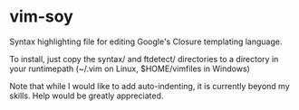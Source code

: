 # vim-soy

Syntax highlighting file for editing Google's Closure templating language.

To install, just copy the syntax/ and ftdetect/ directories to a directory in your runtimepath (~/.vim on Linux, $HOME/vimfiles in Windows)

Note that while I would like to add auto-indenting, it is currently beyond my skills. Help would be greatly appreciated.

